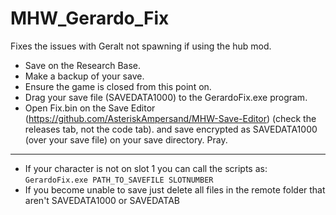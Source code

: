 # MHW_Gerardo_Fix
Fixes the issues with Geralt not spawning if using the hub mod.
 * Save on the Research Base.
 * Make a backup of your save.
 * Ensure the game is closed from this point on.
 * Drag your save file (SAVEDATA1000) to the GerardoFix.exe program. 
 * Open Fix.bin on the Save Editor (https://github.com/AsteriskAmpersand/MHW-Save-Editor) (check the releases tab, not the code tab).
 and save encrypted as SAVEDATA1000 (over your save file) on your save directory. Pray.  
___
 * If your character is not on slot 1 you can call the scripts as:
`GerardoFix.exe PATH_TO_SAVEFILE SLOTNUMBER`
 * If you become unable to save just delete all files in the remote folder that aren't SAVEDATA1000 or SAVEDATAB

